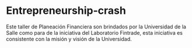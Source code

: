 # Entrepreneurship-crash
Este taller de Planeación Financiera son brindados por la Universidad de la Salle como para de la iniciativa del Laboratorio Fintrade, esta iniciativa es consistente con la misión y visión de la Universidad. 
